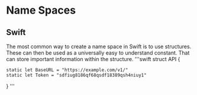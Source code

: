 # Name Spaces
## Swift

The most common way to create a name space in Swift is to use structures. These can then be used as a universally easy to understand constant. That can store important information within the structure.
'''swift
struct API {

    static let BaseURL = "https://example.com/v1/"
    static let Token = "sdfiug8186qf68qsdf18389qsh4niuy1"
    
}
'''
